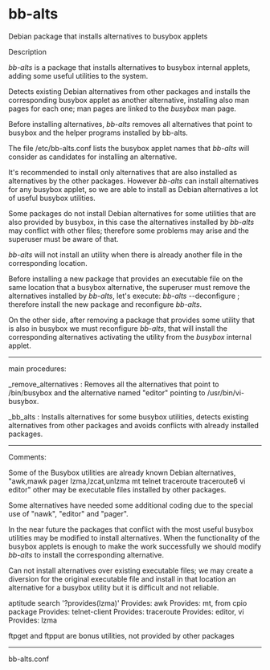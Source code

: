 # bb-alts
Debian package that installs alternatives to busybox applets

Description

*bb-alts* is a package that installs alternatives to busybox 
internal applets, adding some useful utilities to the system.

Detects existing Debian alternatives from other packages and installs 
the corresponding busybox applet as another alternative, installing 
also man pages for each one; man pages are linked to the *busybox* 
man page.

Before installing alternatives, *bb-alts* removes all alternatives that 
point to busybox and the helper programs installed by bb-alts.

The file /etc/bb-alts.conf lists the busybox applet names that 
*bb-alts* will consider as candidates for installing an alternative.

It's recommended to install only alternatives that are also installed 
as alternatives by the other packages. However *bb-alts* can install 
alternatives for any busybox applet, so we are able to install as 
Debian alternatives a lot of useful busybox utilities.

Some packages do not install Debian alternatives for some utilities 
that are also provided by busybox, in this case the alternatives 
installed by *bb-alts* may conflict with other files; 
therefore some problems may arise and the superuser must be aware of 
that.

*bb-alts* will not install an utility when there is already another 
file in the corresponding location.

Before installing a new package that provides an executable file on the 
same location that a busybox alternative, the superuser must remove the 
alternatives installed by *bb-alts*, let's execute: 
*bb-alts* --deconfigure ; therefore install the new package and 
reconfigure *bb-alts*.

On the other side, after removing a package that provides some utility 
that is also in busybox we must reconfigure *bb-alts*, that will 
install the corresponding alternatives activating the utility from the 
*busybox* internal applet.

*****************************************************
main procedures:

_remove_alternatives :
	Removes all the alternatives that point to /bin/busybox
and the alternative named "editor" pointing to /usr/bin/vi-busybox.

_bb_alts :
	Installs alternatives for some busybox utilities,
detects existing alternatives from other packages
and avoids conflicts with already installed packages.

*****************************************************
Comments:

Some of the Busybox utilities are already known Debian alternatives,
"awk,mawk pager lzma,lzcat,unlzma mt telnet traceroute traceroute6 vi editor"
other may be executable files installed by other packages.

Some alternatives have needed some additional coding due to the special 
use of "nawk", "editor" and "pager".

In the near future the packages that conflict with the most useful 
busybox utilities may be modified to install alternatives. When the 
functionality of the busybox applets is enough to make the work 
successfully we should modify *bb-alts* to install the 
corresponding alternative.

Can not install alternatives over existing executable files; we may 
create a diversion for the original executable file and install in that 
location an alternative for a busybox utility but it is difficult and 
not reliable.

aptitude search '?provides(lzma)'
Provides: awk
Provides: mt, from cpio package
Provides: telnet-client
Provides: traceroute
Provides: editor, vi
Provides: lzma

ftpget and ftpput are bonus utilities, not provided by other packages
***********************************
bb-alts.conf
